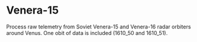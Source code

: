 # Venera-15
Process raw telemetry from Soviet Venera-15 and Venera-16 radar orbiters around Venus.  One obit of data is included (1610_50 and 1610_51).
